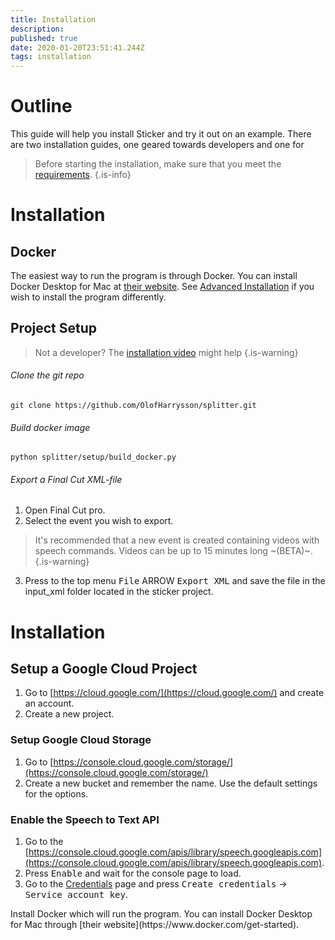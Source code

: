 ```yaml
---
title: Installation
description: 
published: true
date: 2020-01-20T23:51:41.244Z
tags: installation
---
```


# Outline
This guide will help you install Sticker and try it out on an example. There are two installation guides, one geared towards developers and one for

> Before starting the installation, make sure that you meet the [requirements](TODO).
{.is-info}

# Installation
## Docker
The easiest way to run the program is through Docker. You can install Docker Desktop for Mac at [their website](https://www.docker.com/get-started). See [Advanced Installation](TODO) if you wish to install the program differently.

## Project Setup
> Not a developer? The [installation video](TODO) might help 
{.is-warning}

###### Clone the git repo
`git clone https://github.com/OlofHarrysson/splitter.git`

###### Build docker image
`python splitter/setup/build_docker.py`

###### Export a Final Cut XML-file


1. Open Final Cut pro.
2. Select the event you wish to export.
> It's recommended that a new event is created containing videos with speech commands. Videos can be up to 15 minutes long ~(BETA)~.
{.is-warning}
3. Press to the top menu <kbd>File</kbd> ARROW <kbd>Export XML</kbd> and save the file in the input_xml folder located in the sticker project.

# Installation
## Setup a Google Cloud Project
1. Go to [https://cloud.google.com/](https://cloud.google.com/) and create an account.
2. Create a new project.

### Setup Google Cloud Storage
1. Go to [https://console.cloud.google.com/storage/](https://console.cloud.google.com/storage/)
2. Create a new bucket and remember the name. Use the default settings for the options.

### Enable the Speech to Text API
1. Go to the [https://console.cloud.google.com/apis/library/speech.googleapis.com](https://console.cloud.google.com/apis/library/speech.googleapis.com).
2. Press <kbd>Enable</kbd> and wait for the console page to load.
3. Go to the [Credentials](https://console.cloud.google.com/apis/credentials) page and press <kbd>Create credentials</kbd> -> <kbd>Service account key</kbd>.



<p>Install Docker which will run the program. You can install Docker Desktop for Mac through [their website](https://www.docker.com/get-started).</p>

